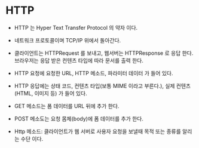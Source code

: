 # HTTP

- HTTP 는 Hyper Text Transfer Protocol 의 약자 이다.
- 네트워크 프로토콜이며 TCP/IP 위에서 돌아간다.
- 클라이언트는 HTTPRequest 를 보내고, 웹서버는 HTTPResponse 로 응답 한다.
브라우저는 응답 받은 컨텐츠 타입에 따라 문서를 출력 한다.
- HTTP 요청에 요청한 URL, HTTP 메소드, 파라미터 데이터 가 들어 있다.
- HTTP 응답에는 상태 코드, 컨텐츠 타입(보통 MIME 이라고 부른다.), 실제 컨텐츠(HTML, 이미지 등) 가 들어 있다.
- GET 메소드는 폼 데이터를 URL 뒤에 추가 한다.
- POST 메소도는 요청 몸체(body)에 폼 데이터를 추가 한다.

- Http 메소드: 클라이언트가 웹 서버로 사용자 요청을 보낼때 목적 또는 종류를 알리는 수단 이다.
